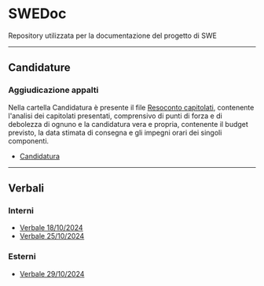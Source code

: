 # SWEDoc
Repository utilizzata per la documentazione del progetto di SWE

---

## Candidature
### Aggiudicazione appalti
Nella cartella Candidatura è presente il file [Resoconto capitolati](./Candidatura/Candidatura.pdf), contenente l'analisi dei capitolati presentati, comprensivo di punti di forza e di debolezza di ognuno e la candidatura vera e propria, contenente il budget previsto, la data stimata di consegna e gli impegni orari dei singoli componenti.
- [Candidatura](./Candidatura/ResocontoCapitolati_1.0.0.pdf)

---

## Verbali

### Interni
- [Verbale 18/10/2024](./Verbali/Interni/Verbale2024-10-18.pdf)
- [Verbale 25/10/2024](./Verbali/Interni/Verbale2024-10-25.pdf)
### Esterni
- [Verbale 29/10/2024](./Verbali/Esterni/Verbale2024-10-29_approved.pdf)
